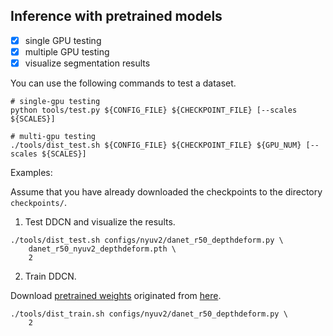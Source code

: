 ## Inference with pretrained models 

- [x] single GPU testing
- [x] multiple GPU testing
- [x] visualize segmentation results 

You can use the following commands to test a dataset.

```shell
# single-gpu testing
python tools/test.py ${CONFIG_FILE} ${CHECKPOINT_FILE} [--scales ${SCALES}] 

# multi-gpu testing
./tools/dist_test.sh ${CONFIG_FILE} ${CHECKPOINT_FILE} ${GPU_NUM} [--scales ${SCALES}] 
```

Examples:

Assume that you have already downloaded the checkpoints to the directory `checkpoints/`.

1. Test DDCN and visualize the results. 

```shell
./tools/dist_test.sh configs/nyuv2/danet_r50_depthdeform.py \
    danet_r50_nyuv2_depthdeform.pth \
    2
```

2. Train DDCN.  

Download [pretrained weights](https://hangzh.s3.amazonaws.com/encoding/models/fcn_resnet50_ade-fc8c0b79.zip) originated from [here](https://github.com/zhanghang1989/PyTorch-Encoding/blob/master/encoding/models/model_store.py).

```shell
./tools/dist_train.sh configs/nyuv2/danet_r50_depthdeform.py \
    2
```
